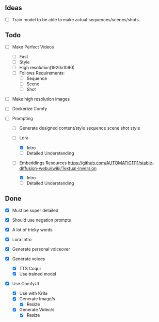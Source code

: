 ## Ideas

- [ ] Train model to be able to make actual sequences/scenes/shots.

## Todo

- [ ] Make Perfect Videos

  - [ ] Fast
  - [ ] Style
  - [ ] High resolution(1920x1080)
  - [ ] Follows Requirements:
    - [ ] Sequence
    - [ ] Scene
    - [ ] Shot

- [ ] Make high resolution images

- [ ] Dockerize Comfy
- [ ] Prompting

  - [ ] Generate designed content/style
        sequence
        scene
        shot
        style

  - [ ] Lora

    - [x] Intro
    - [ ] Detailed Understanding

  - [ ] Embeddings
        Resources
        https://github.com/AUTOMATIC1111/stable-diffusion-webui/wiki/Textual-Inversion

    - [x] Intro
    - [ ] Detailed Understanding

## Done

- [x] Must be super detailed
- [x] Should use negation prompts
- [x] A lot of tricky words
- [x] Lora Intro

- [x] Generate personal voiceover
- [x] Generate voices
  - [x] TTS Coqui
  - [x] Use trained model
- [x] Use ComfyUI
  - [x] Use with Krita
  - [x] Generate Image/s
    - [x] Resize
  - [x] Generate Video/s
    - [x] Resize
